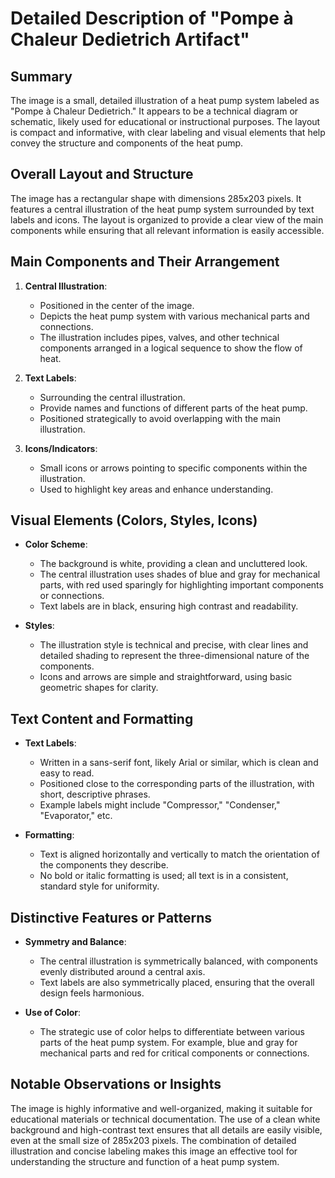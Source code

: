 # Detailed Description of "Pompe à Chaleur Dedietrich Artifact"

## Summary

The image is a small, detailed illustration of a heat pump system labeled as "Pompe à Chaleur Dedietrich." It appears to be a technical diagram or schematic, likely used for educational or instructional purposes. The layout is compact and informative, with clear labeling and visual elements that help convey the structure and components of the heat pump.

## Overall Layout and Structure

The image has a rectangular shape with dimensions 285x203 pixels. It features a central illustration of the heat pump system surrounded by text labels and icons. The layout is organized to provide a clear view of the main components while ensuring that all relevant information is easily accessible.

## Main Components and Their Arrangement

1. **Central Illustration**:
   - Positioned in the center of the image.
   - Depicts the heat pump system with various mechanical parts and connections.
   - The illustration includes pipes, valves, and other technical components arranged in a logical sequence to show the flow of heat.

2. **Text Labels**:
   - Surrounding the central illustration.
   - Provide names and functions of different parts of the heat pump.
   - Positioned strategically to avoid overlapping with the main illustration.

3. **Icons/Indicators**:
   - Small icons or arrows pointing to specific components within the illustration.
   - Used to highlight key areas and enhance understanding.

## Visual Elements (Colors, Styles, Icons)

- **Color Scheme**:
  - The background is white, providing a clean and uncluttered look.
  - The central illustration uses shades of blue and gray for mechanical parts, with red used sparingly for highlighting important components or connections.
  - Text labels are in black, ensuring high contrast and readability.

- **Styles**:
  - The illustration style is technical and precise, with clear lines and detailed shading to represent the three-dimensional nature of the components.
  - Icons and arrows are simple and straightforward, using basic geometric shapes for clarity.

## Text Content and Formatting

- **Text Labels**:
  - Written in a sans-serif font, likely Arial or similar, which is clean and easy to read.
  - Positioned close to the corresponding parts of the illustration, with short, descriptive phrases.
  - Example labels might include "Compressor," "Condenser," "Evaporator," etc.

- **Formatting**:
  - Text is aligned horizontally and vertically to match the orientation of the components they describe.
  - No bold or italic formatting is used; all text is in a consistent, standard style for uniformity.

## Distinctive Features or Patterns

- **Symmetry and Balance**:
  - The central illustration is symmetrically balanced, with components evenly distributed around a central axis.
  - Text labels are also symmetrically placed, ensuring that the overall design feels harmonious.

- **Use of Color**:
  - The strategic use of color helps to differentiate between various parts of the heat pump system. For example, blue and gray for mechanical parts and red for critical components or connections.

## Notable Observations or Insights

The image is highly informative and well-organized, making it suitable for educational materials or technical documentation. The use of a clean white background and high-contrast text ensures that all details are easily visible, even at the small size of 285x203 pixels. The combination of detailed illustration and concise labeling makes this image an effective tool for understanding the structure and function of a heat pump system.